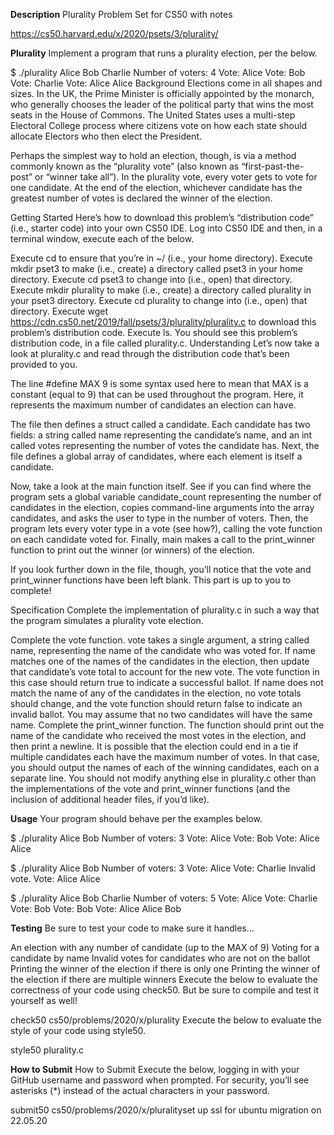 **Description**
Plurality Problem Set for CS50 with notes

https://cs50.harvard.edu/x/2020/psets/3/plurality/

**Plurality**
Implement a program that runs a plurality election, per the below.

$ ./plurality Alice Bob Charlie
Number of voters: 4
Vote: Alice
Vote: Bob
Vote: Charlie
Vote: Alice
Alice
Background
Elections come in all shapes and sizes. In the UK, the Prime Minister is officially appointed by the monarch, who generally chooses the leader of the political party that wins the most seats in the House of Commons. The United States uses a multi-step Electoral College process where citizens vote on how each state should allocate Electors who then elect the President.

Perhaps the simplest way to hold an election, though, is via a method commonly known as the “plurality vote” (also known as “first-past-the-post” or “winner take all”). In the plurality vote, every voter gets to vote for one candidate. At the end of the election, whichever candidate has the greatest number of votes is declared the winner of the election.

Getting Started
Here’s how to download this problem’s “distribution code” (i.e., starter code) into your own CS50 IDE. Log into CS50 IDE and then, in a terminal window, execute each of the below.

Execute cd to ensure that you’re in ~/ (i.e., your home directory).
Execute mkdir pset3 to make (i.e., create) a directory called pset3 in your home directory.
Execute cd pset3 to change into (i.e., open) that directory.
Execute mkdir plurality to make (i.e., create) a directory called plurality in your pset3 directory.
Execute cd plurality to change into (i.e., open) that directory.
Execute wget https://cdn.cs50.net/2019/fall/psets/3/plurality/plurality.c to download this problem’s distribution code.
Execute ls. You should see this problem’s distribution code, in a file called plurality.c.
Understanding
Let’s now take a look at plurality.c and read through the distribution code that’s been provided to you.

The line #define MAX 9 is some syntax used here to mean that MAX is a constant (equal to 9) that can be used throughout the program. Here, it represents the maximum number of candidates an election can have.

The file then defines a struct called a candidate. Each candidate has two fields: a string called name representing the candidate’s name, and an int called votes representing the number of votes the candidate has. Next, the file defines a global array of candidates, where each element is itself a candidate.

Now, take a look at the main function itself. See if you can find where the program sets a global variable candidate_count representing the number of candidates in the election, copies command-line arguments into the array candidates, and asks the user to type in the number of voters. Then, the program lets every voter type in a vote (see how?), calling the vote function on each candidate voted for. Finally, main makes a call to the print_winner function to print out the winner (or winners) of the election.

If you look further down in the file, though, you’ll notice that the vote and print_winner functions have been left blank. This part is up to you to complete!

Specification
Complete the implementation of plurality.c in such a way that the program simulates a plurality vote election.

Complete the vote function.
vote takes a single argument, a string called name, representing the name of the candidate who was voted for.
If name matches one of the names of the candidates in the election, then update that candidate’s vote total to account for the new vote. The vote function in this case should return true to indicate a successful ballot.
If name does not match the name of any of the candidates in the election, no vote totals should change, and the vote function should return false to indicate an invalid ballot.
You may assume that no two candidates will have the same name.
Complete the print_winner function.
The function should print out the name of the candidate who received the most votes in the election, and then print a newline.
It is possible that the election could end in a tie if multiple candidates each have the maximum number of votes. In that case, you should output the names of each of the winning candidates, each on a separate line.
You should not modify anything else in plurality.c other than the implementations of the vote and print_winner functions (and the inclusion of additional header files, if you’d like).


**Usage**
Your program should behave per the examples below.

$ ./plurality Alice Bob
Number of voters: 3
Vote: Alice
Vote: Bob
Vote: Alice
Alice

$ ./plurality Alice Bob
Number of voters: 3
Vote: Alice
Vote: Charlie
Invalid vote.
Vote: Alice
Alice

$ ./plurality Alice Bob Charlie
Number of voters: 5
Vote: Alice
Vote: Charlie
Vote: Bob
Vote: Bob
Vote: Alice
Alice
Bob


**Testing**
Be sure to test your code to make sure it handles…

An election with any number of candidate (up to the MAX of 9)
Voting for a candidate by name
Invalid votes for candidates who are not on the ballot
Printing the winner of the election if there is only one
Printing the winner of the election if there are multiple winners
Execute the below to evaluate the correctness of your code using check50. But be sure to compile and test it yourself as well!

check50 cs50/problems/2020/x/plurality
Execute the below to evaluate the style of your code using style50.

style50 plurality.c


**How to Submit**
How to Submit
Execute the below, logging in with your GitHub username and password when prompted. For security, you’ll see asterisks (*) instead of the actual characters in your password.

submit50 cs50/problems/2020/x/pluralityset up ssl for ubuntu migration on 22.05.20
